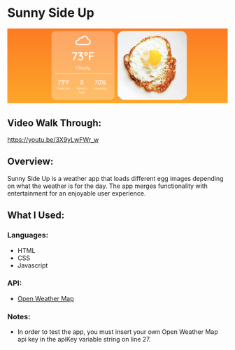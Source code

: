# Sunny Side Up

![Sunny Side Up Screenshot](images/sunnySideUp.png)

## Video Walk Through:

https://youtu.be/3X9yLwFWr_w

## Overview:

Sunny Side Up is a weather app that loads different egg images depending on what the weather is for the day. The app merges functionality with entertainment for an enjoyable user experience.

## What I Used:

### Languages:

- HTML
- CSS
- Javascript

### API:

- [Open Weather Map](https://openweathermap.org/api)

### Notes:

- In order to test the app, you must insert your own Open Weather Map api key in the apiKey variable string on line 27.
